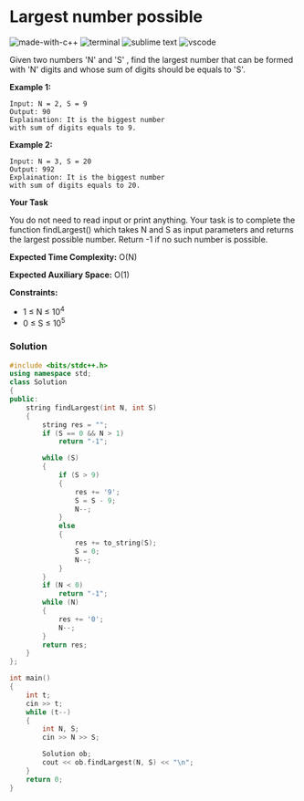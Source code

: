 # Largest number possible
![made-with-c++](https://img.shields.io/badge/Made%20with-C++-007396.svg)
![terminal](https://img.shields.io/badge/Windows%20Terminal-4D4D4D?logo=windows%20terminal&logoColor=white)
![sublime text](https://img.shields.io/badge/sublime_text-%23575757.svg?logo=sublime-text&logoColor=important)
![vscode](https://img.shields.io/badge/Visual_Studio_Code-0078D4?logo=visual%20studio%20code&logoColor=white)

Given two numbers 'N' and 'S' , find the largest number that can be formed with 'N' digits and whose sum of digits should be equals to 'S'.

__Example 1:__
```
Input: N = 2, S = 9
Output: 90
Explaination: It is the biggest number
with sum of digits equals to 9.
```
__Example 2:__
```
Input: N = 3, S = 20
Output: 992
Explaination: It is the biggest number
with sum of digits equals to 20.
```
__Your Task__

You do not need to read input or print anything. Your task is to complete the function findLargest() which takes N and S as input parameters and returns the largest possible number. Return -1 if no such number is possible.

__Expected Time Complexity:__ O(N)

__Expected Auxiliary Space:__ O(1)

__Constraints:__
- 1 ≤ N ≤ 10<sup>4</sup>
- 0 ≤ S ≤ 10<sup>5</sup>

### Solution
```cpp
#include <bits/stdc++.h>
using namespace std;
class Solution
{
public:
    string findLargest(int N, int S)
    {
        string res = "";
        if (S == 0 && N > 1)
            return "-1";

        while (S)
        {
            if (S > 9)
            {
                res += '9';
                S = S - 9;
                N--;
            }
            else
            {
                res += to_string(S);
                S = 0;
                N--;
            }
        }
        if (N < 0)
            return "-1";
        while (N)
        {
            res += '0';
            N--;
        }
        return res;
    }
};

int main()
{
    int t;
    cin >> t;
    while (t--)
    {
        int N, S;
        cin >> N >> S;

        Solution ob;
        cout << ob.findLargest(N, S) << "\n";
    }
    return 0;
}
```